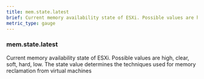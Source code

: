 ```yaml
---
title: mem.state.latest
brief: Current memory availability state of ESXi. Possible values are high, clear, soft, hard, low. The state value determines the techniques used for memory reclamation from virtual machines
metric_type: gauge
---
```

### mem.state.latest

Current memory availability state of ESXi. Possible values are high, clear, soft, hard, low. The state value determines the techniques used for memory reclamation from virtual machines